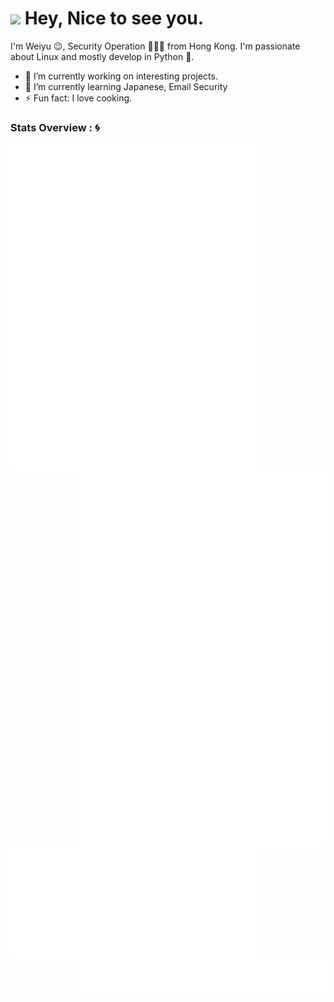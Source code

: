 <h1><img src="https://emojis.slackmojis.com/emojis/images/1531849430/4246/blob-sunglasses.gif?1531849430" width="30"/> <span> Hey, Nice to see you. </span> </h1>

I'm Weiyu 😉, Security Operation 👨🏻‍💻 from Hong Kong. I'm passionate about Linux and mostly develop in Python 🐍.

- 🔭 I’m currently working on interesting projects.
- 🌱 I’m currently learning Japanese, Email Security
- ⚡ Fun fact: I love cooking.

### Stats Overview : :cyclone:

[<img align="left" width="390" alt="🦑" src="asset/general.svg">](#)
[<img align="right" width="390" alt="🦑" src="asset/followup.svg">](#)
[<img align="right" width="390" alt="🦑" src="asset/achievements.svg">](#)
[<img align="left" width="390" alt="🦑" src="asset/community.svg">](#)
[<img align="right" width="390" alt="🦑" src="asset/people.svg">](#)

